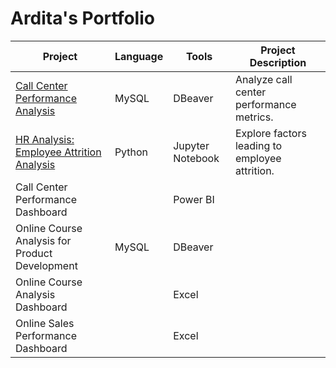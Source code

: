 # Ardita's Portfolio

|   **Project**                          |  **Language** |  **Tools**          |  **Project Description**                |
|-----------------------------------------|-----------------|-----------------------|-------------------------------------------|
| [Call Center Performance Analysis](https://github.com/rahmaarditap/SQL-Project---Analyzing-Call-Center-Performance)     | MySQL           | DBeaver               | Analyze call center performance metrics.  |
| [HR Analysis: Employee Attrition Analysis](https://github.com/rahmaarditap/-Python-Project-HR-Analysis-Employee-Attrition-) | Python          | Jupyter Notebook      | Explore factors leading to employee attrition. |
| Call Center Performance Dashboard | | Power BI | |
| Online ​Course Analysis for Product Development | MySQL | DBeaver | |
| Online Course Analysis Dashboard | | Excel | |
| Online Sales Performance Dashboard | | Excel | |
